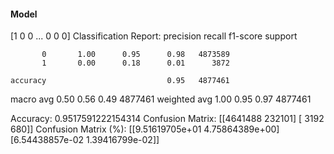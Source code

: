 #### Model
[1 0 0 ... 0 0 0]
Classification Report:
              precision    recall  f1-score   support

           0       1.00      0.95      0.98   4873589
           1       0.00      0.18      0.01      3872

    accuracy                           0.95   4877461
   macro avg       0.50      0.56      0.49   4877461
weighted avg       1.00      0.95      0.97   4877461

Accuracy: 0.9517591222154314
Confusion Matrix:
[[4641488  232101]
 [   3192     680]]
Confusion Matrix (%):
[[9.51619705e+01 4.75864389e+00]
 [6.54438857e-02 1.39416799e-02]]
